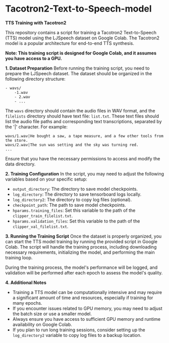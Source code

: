 # Tacotron2-Text-to-Speech-model
**TTS Training with Tacotron2**

This repository contains a script for training a Tacotron2 Text-to-Speech (TTS) model using the LJSpeech dataset on Google Colab. The Tacotron2 model is a popular architecture for end-to-end TTS synthesis.

**Note: This training script is designed for Google Colab, and it assumes you have access to a GPU.**

**1. Dataset Preparation**
Before running the training script, you need to prepare the LJSpeech dataset. The dataset should be organized in the following directory structure:

```
- wavs/
    -1.wav
    - 2.wav
    - ...

```

The `wavs` directory should contain the audio files in WAV format, and the `filelists` directory should have text file: `list.txt`. These text files should list the audio file paths and corresponding text transcriptions, separated by the '|' character. For example:

```
wavs/1.wav|He bought a saw, a tape measure, and a few other tools from the store.
wavs/2.wav|The sun was setting and the sky was turning red.
...
```

Ensure that you have the necessary permissions to access and modify the data directory.

**2. Training Configuration**
In the script, you may need to adjust the following variables based on your specific setup:

- `output_directory`: The directory to save model checkpoints.
- `log_directory`: The directory to save tensorboard logs locally.
- `log_directory2`: The directory to copy log files (optional).
- `checkpoint_path`: The path to save model checkpoints.
- `hparams.training_files`: Set this variable to the path of the `clipper_train_filelist.txt`.
- `hparams.validation_files`: Set this variable to the path of the `clipper_val_filelist.txt`.

**3. Running the Training Script**
Once the dataset is properly organized, you can start the TTS model training by running the provided script in Google Colab. The script will handle the training process, including downloading necessary requirements, initializing the model, and performing the main training loop.

During the training process, the model's performance will be logged, and validation will be performed after each epoch to assess the model's quality.

**4. Additional Notes**
- Training a TTS model can be computationally intensive and may require a significant amount of time and resources, especially if training for many epochs.
- If you encounter issues related to GPU memory, you may need to adjust the batch size or use a smaller model.
- Always ensure you have access to sufficient GPU memory and runtime availability on Google Colab.
- If you plan to run long training sessions, consider setting up the `log_directory2` variable to copy log files to a backup location.

